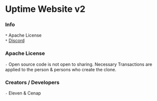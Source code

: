 # Uptime Website v2
### Info
`*` Apache License <br>
`*` [Discord](https://discord.gg/yC659VN)



### Apache License
`-` Open source code is not open to sharing. Necessary Transactions are applied to the person & persons who create the clone.



### Creators / Developers
`-` Eleven & Cenap
